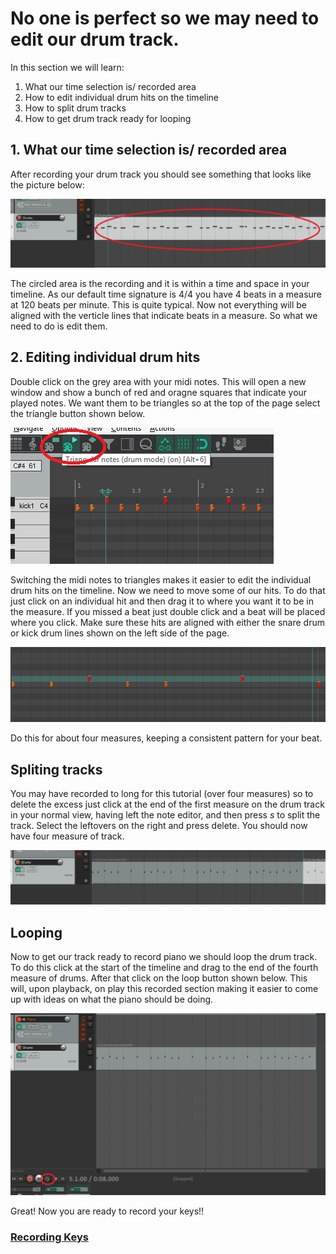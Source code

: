 # No one is perfect so we may need to edit our drum track. 
In this section we will learn:
1. What our time selection is/ recorded area
2. How to edit individual drum hits on the timeline
3. How to split drum tracks
4. How to get drum track ready for looping

## 1. What our time selection is/ recorded area
After recording your drum track you should see something that looks like the picture below:

![Picasdf](/1ed.png)

The circled area is the recording and it is within a time and space in your timeline. As our default time signature is 4/4 you have 4 beats in a measure at 120 beats per minute. This is quite typical. Now not everything will be aligned with the verticle lines that indicate beats in a measure. So what we need to do is edit them. 

## 2. Editing individual drum hits
Double click on the grey area with your midi notes. This will open a new window and show a bunch of red and oragne squares that indicate your played notes. We want them to be triangles so at the top of the page select the triangle button shown below.

![triangle](/2ed.png)

Switching the midi notes to triangles makes it easier to edit the individual drum hits on the timeline. Now we need to move some of our hits. To do that just click on an individual hit and then drag it to where you want it to be in the measure. If you missed a beat just double click and a beat will be placed where you click. Make sure these hits are aligned with either the snare drum or kick drum lines shown on the left side of the page. 

![asdfas](/3ed.png)

Do this for about four measures, keeping a consistent pattern for your beat.

## Spliting tracks
You may have recorded to long for this tutorial (over four measures) so to delete the excess just click at the end of the first measure on the drum track in your normal view, having left the note editor, and then press *s* to split the track. Select the leftovers on the right and press delete. You should now have four measure of track. 

![asdf](/4ed.png)

## Looping
Now to get our track ready to record piano we should loop the drum track. To do this click at the start of the timeline and drag to the end of the fourth measure of drums. After that click on the loop button shown below. This will, upon playback, on play this recorded section making it easier to come up with ideas on what the piano should be doing. 

![asdfa](/5ed.png)

Great! Now you are ready to record your keys!!


### [Recording Keys](/Recording_Keys.md)
